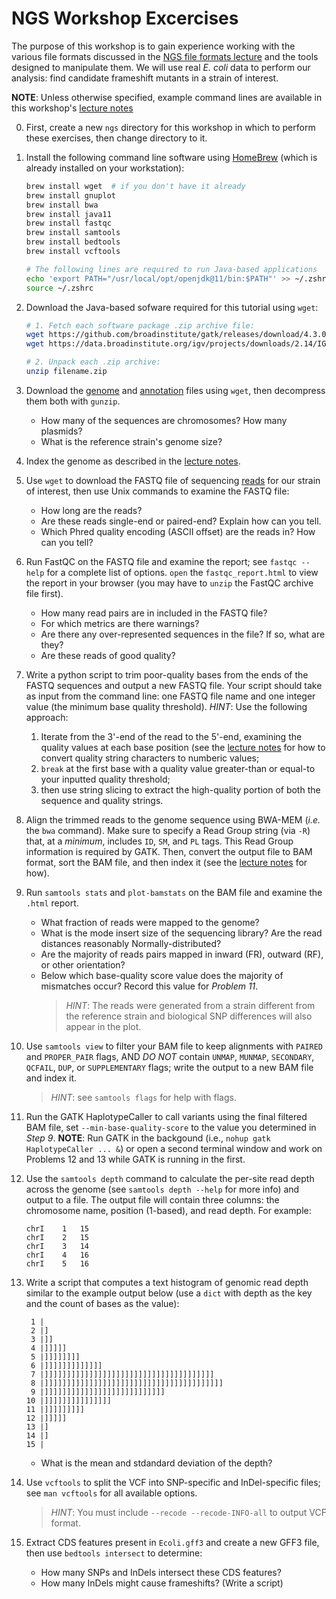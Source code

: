 NGS Workshop Excercises
=======================

The purpose of this workshop is to gain experience working with the various file formats discussed in the [NGS file formats lecture](https://github.com/prog4biol/pfb2022/blob/master/workshops/NGS/bio_info_formats.pdf) and the tools designed to manipulate them. We will use real *E. coli* data to perform our analysis: find candidate frameshift mutants in a strain of interest.

**NOTE**: Unless otherwise specified, example command lines are available in this workshop's [lecture notes](https://github.com/bredeson/pfb2022/blob/master/workshops/NGS/bio_info_formats.pdf)

0. First, create a new `ngs` directory for this workshop in which to perform these exercises, then change directory to it.

1. Install the following command line software using [HomeBrew](https://brew.sh) (which is already installed on your workstation):
    ```bash
    brew install wget  # if you don't have it already
    brew install gnuplot
    brew install bwa
    brew install java11
    brew install fastqc
    brew install samtools
    brew install bedtools
    brew install vcftools

    # The following lines are required to run Java-based applications
    echo 'export PATH="/usr/local/opt/openjdk@11/bin:$PATH"' >> ~/.zshrc
    source ~/.zshrc
    ```
   

2. Download the Java-based sofware required for this tutorial using `wget`:
    ```bash
    # 1. Fetch each software package .zip archive file:
    wget https://github.com/broadinstitute/gatk/releases/download/4.3.0.0/gatk-4.3.0.0.zip
    wget https://data.broadinstitute.org/igv/projects/downloads/2.14/IGV_2.14.1.zip

    # 2. Unpack each .zip archive:
    unzip filename.zip
    ```


3. Download the [genome](https://raw.githubusercontent.com/prog4biol/pfb2022/master/workshops/NGS/data/Ecoi.fasta.gz) and [annotation](https://raw.githubusercontent.com/prog4biol/pfb2022/master/workshops/NGS/data/Ecoli.gff3.gz) files using `wget`, then decompress them both with `gunzip`.
    - How many of the sequences are chromosomes? How many plasmids?
    - What is the reference strain's genome size?


4. Index the genome as described in the [lecture notes](https://github.com/prog4biol/pfb2022/blob/master/workshops/NGS/bio_info_formats.pdf).


5. Use `wget` to download the FASTQ file of sequencing [reads](https://raw.githubusercontent.com/prog4biol/pfb2022/master/workshops/NGS/data/SRR21901339.fastq.gz) for our strain of interest, then use Unix commands to examine the FASTQ file:
    - How long are the reads?
    - Are these reads single-end or paired-end? Explain how can you tell.
    - Which Phred quality encoding (ASCII offset) are the reads in? How can you tell?


6. Run FastQC on the FASTQ file and examine the report; see `fastqc --help` for a complete list of options. `open` the `fastqc_report.html` to view the report in your browser (you may have to `unzip` the FastQC archive file first). 
    - How many read pairs are in included in the FASTQ file?
    - For which metrics are there warnings?
    - Are there any over-represented sequences in the file? If so, what are they?
    - Are these reads of good quality?


7. Write a python script to trim poor-quality bases from the ends of the FASTQ sequences and output a new FASTQ file. Your script should take as input from the command line: one FASTQ file name and one integer value (the minimum base quality threshold). *HINT*: Use the following approach:
    1. Iterate from the 3'-end of the read to the 5'-end, examining the quality values at each base position (see the [lecture notes](https://github.com/prog4biol/pfb2022/blob/master/workshops/NGS/bio_info_formats.pdf) for how to convert quality string characters to numberic values;  
    2. `break` at the first base with a quality value greater-than or equal-to your inputted quality threshold;  
    3. then use string slicing to extract the high-quality portion of both the sequence and quality strings.  


8. Align the trimmed reads to the genome sequence using BWA-MEM (*i.e.* the `bwa` command). Make sure to specify a Read Group string (via `-R`) that, at a *minimum*, includes `ID`, `SM`, and `PL` tags. This Read Group information is required by GATK. Then, convert the output file to BAM format, sort the BAM file, and then index it (see the [lecture notes](https://github.com/prog4biol/pfb2022/blob/master/workshops/NGS/bio_info_formats.pdf) for how).


9. Run `samtools stats` and `plot-bamstats` on the BAM file and examine the `.html` report.
    - What fraction of reads were mapped to the genome?
    - What is the mode insert size of the sequencing library? Are the read distances reasonably Normally-distributed?
    - Are the majority of reads pairs mapped in inward (FR), outward (RF), or other orientation?
    - Below which base-quality score value does the majority of mismatches occur? Record this value for *Problem 11*.
       >*HINT*: The reads were generated from a strain different from the reference strain and biological SNP differences will also appear in the plot.


10. Use `samtools view` to filter your BAM file to keep alignments with `PAIRED` and `PROPER_PAIR` flags, AND *DO NOT* contain `UNMAP`, `MUNMAP`, `SECONDARY`, `QCFAIL`, `DUP`, or `SUPPLEMENTARY` flags; write the output to a new BAM file and index it.
    > *HINT*: see `samtools flags` for help with flags.


11. Run the GATK HaplotypeCaller to call variants using the final filtered BAM file, set `--min-base-quality-score` to the value you determined in *Step 9*. **NOTE**: Run GATK in the backgound (i.e., `nohup gatk HaplotypeCaller ... &`) or open a second terminal window and work on Problems 12 and 13 while GATK is running in the first.


12. Use the `samtools depth` command to calculate the per-site read depth across the genome (see `samtools depth --help` for more info) and output to a file. The output file will contain three columns: the chromosome name, position (1-based), and read depth. For example:
    ```
    chrI	1	15
    chrI	2	15
    chrI	3	14
    chrI	4	16
    chrI	5	16
    ```
    

13. Write a script that computes a text histogram of genomic read depth similar to the example output below (use a `dict` with depth as the key and the count of bases as the value):
    ```
     1 |                                        
     2 |]                                       
     3 |]]                                      
     4 |]]]]]                                   
     5 |]]]]]]]]                                
     6 |]]]]]]]]]]]]]                           
     7 |]]]]]]]]]]]]]]]]]]]]]]]]]]]]]]]]]]]]]]  
     8 |]]]]]]]]]]]]]]]]]]]]]]]]]]]]]]]]]]]]]]]]
     9 |]]]]]]]]]]]]]]]]]]]]]]]]]]]             
    10 |]]]]]]]]]]]]]]]                         
    11 |]]]]]]]]]                               
    12 |]]]]]                                   
    13 |]                                       
    14 |]                                       
    15 |                                        
    ```
    - What is the mean and stdandard deviation of the depth?



14. Use `vcftools` to split the VCF into SNP-specific and InDel-specific files; see `man vcftools` for all available options.
    > *HINT*: You must include `--recode --recode-INFO-all` to output VCF format.


15. Extract CDS features present in `Ecoli.gff3` and create a new GFF3 file, then use `bedtools intersect` to determine:
    - How many SNPs and InDels intersect these CDS features?
    - How many InDels might cause frameshifts? (Write a script)


